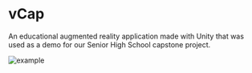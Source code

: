 # vCap
An educational augmented reality application made with Unity that was used as a demo for our Senior High School capstone project.

![example](https://user-images.githubusercontent.com/111236045/200328198-4ca69f8d-4b8d-45a8-960d-6acf5c3d2677.jpg)


